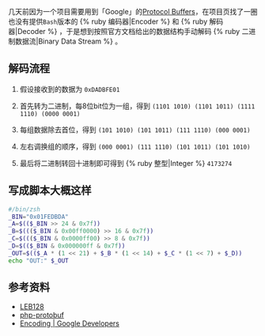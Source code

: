 几天前因为一个项目需要用到「Google」的[Protocol Buffers](https://developers.google.com/protocol-buffers/)，在项目页找了一圈也没有提供`Bash`版本的 {% ruby 编码器|Encoder %} 和 {% ruby 解码器|Decoder %} ，于是想到按照官方文档给出的数据结构手动解码 {% ruby 二进制数据流|Binary Data Stream %} 。

<!-- more -->

## 解码流程

1. 假设接收到的数据为 `0xDADBFE01`

2. 首先转为二进制，每8位bit位为一组，得到 `(1101 1010) (1101 1011) (1111 1110) (0000 0001)`

3. 每组数据除去首位，得到 `(101 1010) (101 1011) (111 1110) (000 0001)`

4. 左右调换组的顺序，得到 `(000 0001) (111 1110) (101 1011) (101 1010)`

5. 最后将二进制转回十进制即可得到 {% ruby 整型|Integer %} `4173274`

## 写成脚本大概这样

```bash
#/bin/zsh
_BIN="0x01FEDBDA"
_A=$(($_BIN >> 24 & 0x7f))
_B=$((($_BIN & 0x00ff0000) >> 16 & 0x7f))
_C=$((($_BIN & 0x0000ff00) >> 8 & 0x7f))
_D=$(($_BIN & 0x000000ff & 0x7f))
_OUT=$(($_A * (1 << 21) + $_B * (1 << 14) + $_C * (1 << 7) + $_D))
echo "OUT:" $_OUT
```

## 参考资料
+ [LEB128](https://en.wikipedia.org/wiki/LEB128)
+ [php-protobuf](https://github.com/allegro/php-protobuf/)
+ [Encoding | Google Developers](https://developers.google.com/protocol-buffers/docs/encoding)
